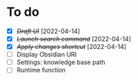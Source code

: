 # To do

- [X] ~~*Draft UI*~~ [2022-04-14]
- [X] ~~*Launch search command*~~ [2022-04-14]
- [X] ~~*Apply changes shortcut*~~ [2022-04-14]
- [ ] Display Obsidian URI
- [ ] Settings: knowledge base path
- [ ] Runtime function